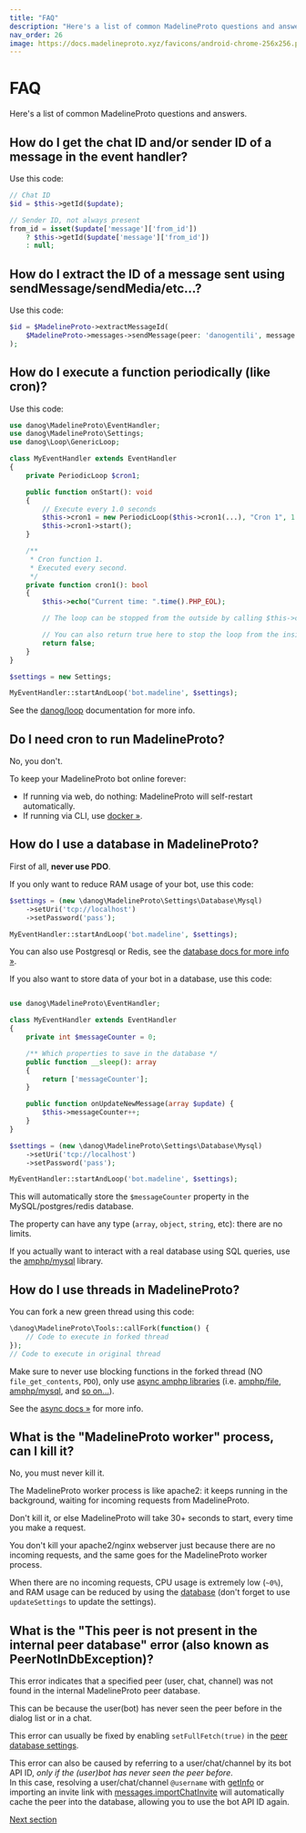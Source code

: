 ```yaml
---
title: "FAQ"
description: "Here's a list of common MadelineProto questions and answers."
nav_order: 26
image: https://docs.madelineproto.xyz/favicons/android-chrome-256x256.png
---
```

# FAQ

Here's a list of common MadelineProto questions and answers.

## How do I get the chat ID and/or sender ID of a message in the event handler?

Use this code:

```php
// Chat ID
$id = $this->getId($update);

// Sender ID, not always present
from_id = isset($update['message']['from_id'])
    ? $this->getId($update['message']['from_id'])
    : null;
```

## How do I extract the ID of a message sent using sendMessage/sendMedia/etc...?

Use this code:

```php
$id = $MadelineProto->extractMessageId(
    $MadelineProto->messages->sendMessage(peer: 'danogentili', message: 'test')
);
```

## How do I execute a function periodically (like cron)?

Use this code:

```php
use danog\MadelineProto\EventHandler;
use danog\MadelineProto\Settings;
use danog\Loop\GenericLoop;

class MyEventHandler extends EventHandler
{
    private PeriodicLoop $cron1;

    public function onStart(): void
    {
        // Execute every 1.0 seconds
        $this->cron1 = new PeriodicLoop($this->cron1(...), "Cron 1", 1.0);
        $this->cron1->start();
    }

    /**
     * Cron function 1.
     * Executed every second.
     */
    private function cron1(): bool
    {
        $this->echo("Current time: ".time().PHP_EOL);

        // The loop can be stopped from the outside by calling $this->cron1->stop();

        // You can also return true here to stop the loop from the inside.
        return false;
    }
}

$settings = new Settings;

MyEventHandler::startAndLoop('bot.madeline', $settings);
```

See the [danog/loop](https://daniil.it/loop) documentation for more info.

## Do I need cron to run MadelineProto?

No, you don't.  

To keep your MadelineProto bot online forever:

- If running via web, do nothing: MadelineProto will self-restart automatically.  
- If running via CLI, use [docker &raquo;](https://docs.madelineproto.xyz/docs/DOCKER.html).  

## How do I use a database in MadelineProto?

First of all, **never use PDO**.  

If you only want to reduce RAM usage of your bot, use this code:

```php
$settings = (new \danog\MadelineProto\Settings\Database\Mysql)
    ->setUri('tcp://localhost')
    ->setPassword('pass');

MyEventHandler::startAndLoop('bot.madeline', $settings);
```

You can also use Postgresql or Redis, see the [database docs for more info &raquo;](https://docs.madelineproto.xyz/docs/DATABASE.html).  

If you also want to store data of your bot in a database, use this code:

```php

use danog\MadelineProto\EventHandler;

class MyEventHandler extends EventHandler
{
    private int $messageCounter = 0;

    /** Which properties to save in the database */
    public function __sleep(): array
    {
        return ['messageCounter'];
    }

    public function onUpdateNewMessage(array $update) {
        $this->messageCounter++;
    }
}

$settings = (new \danog\MadelineProto\Settings\Database\Mysql)
    ->setUri('tcp://localhost')
    ->setPassword('pass');

MyEventHandler::startAndLoop('bot.madeline', $settings);
```

This will automatically store the `$messageCounter` property in the MySQL/postgres/redis database.  

The property can have any type (`array`, `object`, `string`, etc): there are no limits.  

If you actually want to interact with a real database using SQL queries, use the [amphp/mysql](https://github.com/amphp/mysql) library.  

## How do I use threads in MadelineProto?

You can fork a new green thread using this code:

```php
\danog\MadelineProto\Tools::callFork(function() {
    // Code to execute in forked thread
});
// Code to execute in original thread
```

Make sure to never use blocking functions in the forked thread (NO `file_get_contents`, `PDO`), only use [async amphp libraries](https://amphp.org) (i.e. [amphp/file](https://amphp.org/file), [amphp/mysql](https://amphp.org/mysql), and [so on...](https://amphp.org/installation)).  

See the [async docs &raquo;](https://docs.madelineproto.xyz/docs/ASYNC.html) for more info.  

## What is the "MadelineProto worker" process, can I kill it?

No, you must never kill it.  

The MadelineProto worker process is like apache2: it keeps running in the background, waiting for incoming requests from MadelineProto.  

Don't kill it, or else MadelineProto will take 30+ seconds to start, every time you make a request.  

You don't kill your apache2/nginx webserver just because there are no incoming requests, and the same goes for the MadelineProto worker process.  

When there are no incoming requests, CPU usage is extremely low (`~0%`), and RAM usage can be reduced by using the [database](#how-do-i-use-a-database-in-madelineproto) (don't forget to use `updateSettings` to update the settings).  

## What is the "This peer is not present in the internal peer database" error (also known as PeerNotInDbException)?

This error indicates that a specified peer (user, chat, channel) was not found in the internal MadelineProto peer database.

This can be because the user(bot) has never seen the peer before in the dialog list or in a chat.  

This error can usually be fixed by enabling `setFullFetch(true)` in the [peer database settings](https://docs.madelineproto.xyz/PHP/danog/MadelineProto/Settings/Peer.html#setfullfetch-bool-fullfetch-self).  

This error can also be caused by referring to a user/chat/channel by its bot API ID, *only if the (user)bot has never seen the peer before*.  
In this case, resolving a user/chat/channel `@username` with [getInfo](https://docs.madelineproto.xyz/getInfo.html) or importing an invite link with [messages.importChatInvite](https://docs.madelineproto.xyz/API_docs/methods/messages.importChatInvite.html) will automatically cache the peer into the database, allowing you to use the bot API ID again.  

<a href="https://docs.madelineproto.xyz/docs/USING_METHODS.html">Next section</a>